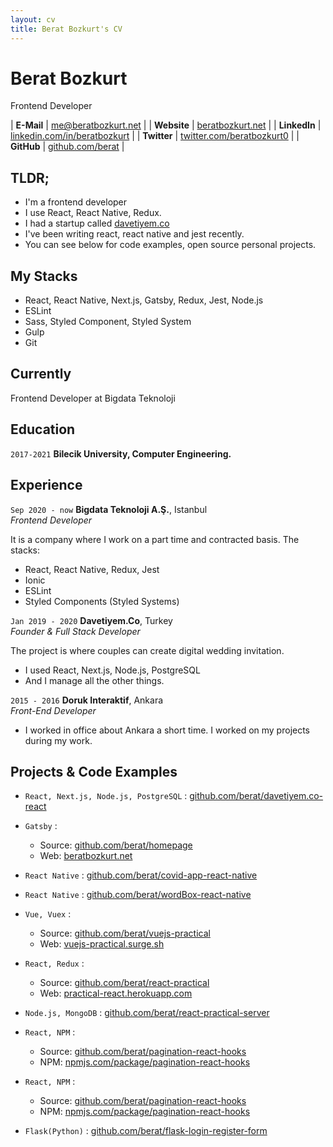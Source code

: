 ```yaml
---
layout: cv
title: Berat Bozkurt's CV
---
```


# Berat Bozkurt
Frontend Developer 

| __E-Mail__   | [me@beratbozkurt.net](mailto:me@beratbozkurt.net)              | 
| __Website__  | [beratbozkurt.net](https://beratbozkurt.net)                         |
| __LinkedIn__ | [linkedin.com/in/beratbozkurt](https://linkedin.com/in/beratbozkurt) |
| __Twitter__  | [twitter.com/beratbozkurt0](https://twitter.com/beratbozkurt0)         |
| __GitHub__  | [github.com/berat](https://github.com/berat)         |

## TLDR;

- I'm a frontend developer
- I use React, React Native, Redux.
- I had a startup called [davetiyem.co](https://davetiyem.co)
- I've been writing react, react native and jest recently.
- You can see below for code examples, open source personal projects.

## My Stacks

- React, React Native, Next.js, Gatsby, Redux, Jest, Node.js
- ESLint
- Sass, Styled Component, Styled System
- Gulp
- Git

## Currently

Frontend Developer at Bigdata Teknoloji


## Education

`2017-2021`
__Bilecik University, Computer Engineering.__


## Experience


`Sep 2020 - now`
__Bigdata Teknoloji A.Ş.__, Istanbul  
_Frontend Developer_

It is a company where I work on a part time and contracted basis. The stacks:
- React, React Native, Redux, Jest
- Ionic
- ESLint
- Styled Components (Styled Systems)


`Jan 2019 - 2020`
__Davetiyem.Co__, Turkey  
_Founder & Full Stack Developer_

The project is where couples can create digital wedding invitation.
- I used React, Next.js, Node.js, PostgreSQL
- And I manage all the other things.


`2015 - 2016`
__Doruk Interaktif__, Ankara  
_Front-End Developer_

- I worked in office about Ankara a short time. I worked on my projects during my work.


## Projects & Code Examples


- `React, Next.js, Node.js, PostgreSQL` : [github.com/berat/davetiyem.co-react](https://github.com/berat/Davetiyem.co-React)

- `Gatsby` : 
  - Source: [github.com/berat/homepage](https://github.com/berat/homepage)
  - Web: [beratbozkurt.net](https://beratbozkurt.net)

- `React Native` : [github.com/berat/covid-app-react-native](https://github.com/berat/covid-app-react-native)

- `React Native` : [github.com/berat/wordBox-react-native](https://github.com/berat/wordBox-react-native)

- `Vue, Vuex` : 
  - Source: [github.com/berat/vuejs-practical](https://github.com/berat/vuejs-practical)
  - Web: [vuejs-practical.surge.sh](https://vuejs-practical.surge.sh/)
  
- `React, Redux` : 
  - Source: [github.com/berat/react-practical](https://github.com/berat/react-practical)
  - Web: [practical-react.herokuapp.com](https://practical-react.herokuapp.com/)
  
- `Node.js, MongoDB` : [github.com/berat/react-practical-server](https://github.com/berat/react-practical-server)

- `React, NPM` : 
  - Source: [github.com/berat/pagination-react-hooks](https://github.com/berat/preview-url-component)
  - NPM: [npmjs.com/package/pagination-react-hooks](https://www.npmjs.com/package/preview-url-component)
  
- `React, NPM` : 
  - Source: [github.com/berat/pagination-react-hooks](https://github.com/berat/pagination-react-hooks)
  - NPM: [npmjs.com/package/pagination-react-hooks](https://www.npmjs.com/package/pagination-react-hooks)
  
- `Flask(Python)` : [github.com/berat/flask-login-register-form](https://github.com/berat/flask-login-register-form)
